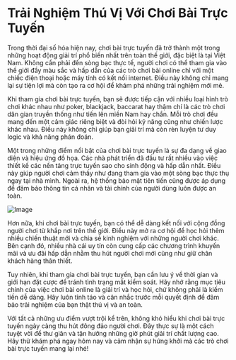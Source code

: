 # Trải Nghiệm Thú Vị Với Chơi Bài Trực Tuyến

Trong thời đại số hóa hiện nay, chơi bài trực tuyến đã trở thành một trong những hoạt động giải trí phổ biến nhất trên toàn thế giới, đặc biệt là tại Việt Nam. Không cần phải đến sòng bạc thực tế, người chơi có thể tham gia vào thế giới đầy màu sắc và hấp dẫn của các trò chơi bài online chỉ với một chiếc điện thoại hoặc máy tính có kết nối internet. Điều này không chỉ mang lại sự tiện lợi mà còn tạo ra cơ hội để khám phá những trải nghiệm mới mẻ.

Khi tham gia chơi bài trực tuyến, bạn sẽ được tiếp cận với nhiều loại hình trò chơi khác nhau như poker, blackjack, baccarat hay thậm chí là các trò chơi dân gian truyền thống như tiến lên miền Nam hay chắn. Mỗi trò chơi đều mang đến một cảm giác riêng biệt và đòi hỏi kỹ năng cũng như chiến lược khác nhau. Điều này không chỉ giúp bạn giải trí mà còn rèn luyện tư duy logic và khả năng phán đoán.

Một trong những điểm nổi bật của chơi bài trực tuyến là sự đa dạng về giao diện và hiệu ứng đồ họa. Các nhà phát triển đã đầu tư rất nhiều vào việc thiết kế các nền tảng trực tuyến sao cho sinh động và hấp dẫn nhất. Điều này giúp người chơi cảm thấy như đang tham gia vào một sòng bạc thực thụ ngay tại nhà mình. Ngoài ra, hệ thống bảo mật tiên tiến cũng được áp dụng để đảm bảo thông tin cá nhân và tài chính của người dùng luôn được an toàn.

![Image](https://github.com/user-attachments/assets/bd51ea9f-0666-407b-a7a7-98ead6de688c)

Hơn nữa, khi chơi bài trực tuyến, bạn có thể dễ dàng kết nối với cộng đồng người chơi từ khắp nơi trên thế giới. Điều này mở ra cơ hội để học hỏi thêm nhiều chiến thuật mới và chia sẻ kinh nghiệm với những người chơi khác. Bên cạnh đó, nhiều nhà cái uy tín còn cung cấp các chương trình khuyến mãi và ưu đãi hấp dẫn nhằm thu hút người chơi mới cũng như giữ chân khách hàng thân thiết.

Tuy nhiên, khi tham gia chơi bài trực tuyến, bạn cần lưu ý về thời gian và giới hạn đặt cược để tránh tình trạng mất kiểm soát. Hãy nhớ rằng mục tiêu chính của việc chơi bài online là giải trí và học hỏi, chứ không phải là kiếm tiền dễ dàng. Hãy luôn tỉnh táo và cân nhắc trước mỗi quyết định để đảm bảo trải nghiệm của bạn thật thú vị và an toàn.

Với tất cả những ưu điểm vượt trội kể trên, không khó hiểu khi chơi bài trực tuyến ngày càng thu hút đông đảo người chơi. Đây thực sự là một cách tuyệt vời để thư giãn và tận hưởng những giờ phút giải trí chất lượng cao. Hãy thử khám phá ngay hôm nay và cảm nhận sự hứng khởi mà các trò chơi bài trực tuyến mang lại nhé!